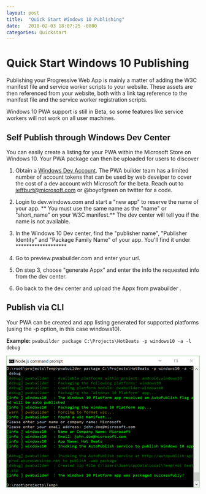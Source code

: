 ```yaml
---
layout: post
title:  "Quick Start Windows 10 Publishing"
date:   2018-02-03 18:07:25 -0800
categories: Quickstart
---
```


# Quick Start Windows 10 Publishing
Publishing your Progressive Web App is mainly a matter of adding the W3C manifest file and service worker scripts to your website. These assets are then referenced from your website, both with a link tag reference to the manifest file and the service worker registration scripts.

Windows 10 PWA support is still in Beta, so some features like service workers will not work on all user machines. 

## Self Publish through Windows Dev Center
You can easily create a listing for your PWA within the Microsoft Store on Windows 10.  Your PWA package can then be uploaded for users to discover

1. Obtain a [Windows Dev Account](https://dev.windows.com).  The PWA builder team has a limited number of account tokens that can be used by web develper to cover the cost of a dev account with Microsoft for the beta.  Reach out to jeffburt@microsoft.com or @boyofgreen on twitter for a code.

2. Login to dev.windows.com and start a "new app" to reserve the name of your app.  ** You must use the same name as the "name" or "short_name" on your W3C manifest.** The dev center will tell you if the name is not available.

3. In the Windows 10 Dev center, find the "publisher name", "Publisher Identity" and "Package Family Name" of your app. You'll find it under *******************

4. Go to preview.pwabuilder.com and enter your url. 

5. On step 3, choose "generate Appx" and enter the info the requested info from the dev center.

6. Go back to the dev center and upload the Appx from pwabuilder .

## Publish via CLI
Your PWA can be created and app listing generated for supported platforms (using the -p option, in this case windows10).

**Example:**
`pwabuilder package C:\Projects\HotBeats -p windows10 -a -l debug`

![Service Worker Code](/assets/quickstart-pwa-cli-publish-windows10.png)



